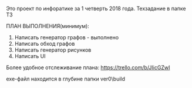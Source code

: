 ﻿
Это проект по инфоратике за 1 четверть 2018 года.
Техзадание в папке ТЗ

ПЛАН ВЫПОЛНЕНИЯ(минимум):
1) Написать генератор графов - выполнено
2) Написать обход графов
3) Написать генератор рисунков
4) Написать UI

Более удобное отслеживание плана: https://trello.com/b/JIicGZwI

exe-файл находится в глубине папки ver0\build